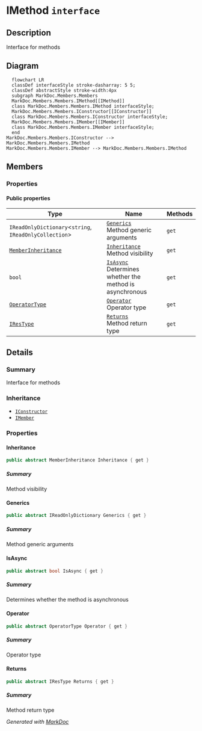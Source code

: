 # IMethod `interface`

## Description
Interface for methods

## Diagram
```mermaid
  flowchart LR
  classDef interfaceStyle stroke-dasharray: 5 5;
  classDef abstractStyle stroke-width:4px
  subgraph MarkDoc.Members.Members
  MarkDoc.Members.Members.IMethod[[IMethod]]
  class MarkDoc.Members.Members.IMethod interfaceStyle;
  MarkDoc.Members.Members.IConstructor[[IConstructor]]
  class MarkDoc.Members.Members.IConstructor interfaceStyle;
  MarkDoc.Members.Members.IMember[[IMember]]
  class MarkDoc.Members.Members.IMember interfaceStyle;
  end
MarkDoc.Members.Members.IConstructor --> MarkDoc.Members.Members.IMethod
MarkDoc.Members.Members.IMember --> MarkDoc.Members.Members.IMethod
```

## Members
### Properties
#### Public  properties
| Type | Name | Methods |
| --- | --- | --- |
| `IReadOnlyDictionary`&lt;`string`, `IReadOnlyCollection`&gt; | [`Generics`](markdocmembersmembers-IMethod.md#generics)<br>Method generic arguments | `get` |
| [`MemberInheritance`](./markdocmembersenums-MemberInheritance.md) | [`Inheritance`](markdocmembersmembers-IMethod.md#inheritance)<br>Method visibility | `get` |
| `bool` | [`IsAsync`](markdocmembersmembers-IMethod.md#isasync)<br>Determines whether the method is asynchronous | `get` |
| [`OperatorType`](./markdocmembersenums-OperatorType.md) | [`Operator`](markdocmembersmembers-IMethod.md#operator)<br>Operator type | `get` |
| [`IResType`](./markdocmembersresolvedtypes-IResType.md) | [`Returns`](markdocmembersmembers-IMethod.md#returns)<br>Method return type | `get` |

## Details
### Summary
Interface for methods

### Inheritance
 - [
`IConstructor`
](./markdocmembersmembers-IConstructor.md)
 - [
`IMember`
](./markdocmembersmembers-IMember.md)

### Properties
#### Inheritance
```csharp
public abstract MemberInheritance Inheritance { get }
```
##### Summary
Method visibility

#### Generics
```csharp
public abstract IReadOnlyDictionary Generics { get }
```
##### Summary
Method generic arguments

#### IsAsync
```csharp
public abstract bool IsAsync { get }
```
##### Summary
Determines whether the method is asynchronous

#### Operator
```csharp
public abstract OperatorType Operator { get }
```
##### Summary
Operator type

#### Returns
```csharp
public abstract IResType Returns { get }
```
##### Summary
Method return type

*Generated with* [*MarkDoc*](https://github.com/hailstorm75/MarkDoc.Core)
